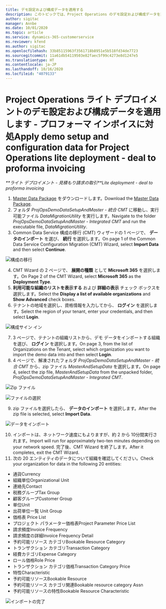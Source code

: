```yaml
---
title: デモ設定および構成データを適用する
description: このトピックでは、Project Operations のデモ設定および構成データを適用する方法に関する情報を提供します。
author: sigitac
manager: Annbe
ms.date: 10/01/2020
ms.topic: article
ms.service: dynamics-365-customerservice
ms.reviewer: kfend
ms.author: sigitac
ms.openlocfilehash: 33b85115963f3561718b8951e5b518fd34de7723
ms.sourcegitcommit: 11a61db54119503e82faec5f99c4273e8d1247e5
ms.translationtype: HT
ms.contentlocale: ja-JP
ms.lasthandoff: 10/16/2020
ms.locfileid: "4079133"
---
```

# <a name="apply-demo-setup-and-configuration-data-for-project-operations-lite-deployment---deal-to-proforma-invoicing"></a><span data-ttu-id="02bbd-103">Project Operations ライト デプロイメントのデモ設定および構成データを適用します - プロフォーマ インボイスに対処</span><span class="sxs-lookup"><span data-stu-id="02bbd-103">Apply demo setup and configuration data for Project Operations lite deployment - deal to proforma invoicing</span></span>

<span data-ttu-id="02bbd-104">_\*\*ライト デプロイメント - 見積もり請求の取引_</span><span class="sxs-lookup"><span data-stu-id="02bbd-104">_\*\*Lite deployment - deal to proforma invoicing_</span></span>

1. <span data-ttu-id="02bbd-105">[Master Data Package](https://download.microsoft.com/download/3/4/1/341bf279-a64f-4baa-af31-ce624859b518/ProjOpsSampleSetupData%20-%20CE%20only%20CMT.zip) をダウンロードします。</span><span class="sxs-lookup"><span data-stu-id="02bbd-105">Download the [Master Data Package](https://download.microsoft.com/download/3/4/1/341bf279-a64f-4baa-af31-ce624859b518/ProjOpsSampleSetupData%20-%20CE%20only%20CMT.zip).</span></span> 
2. <span data-ttu-id="02bbd-106">フォルダ *ProjOpsDemoDataSetupAndMaster - 統合 CMT* に移動し、実行可能ファイル *DataMigrationUtility* を実行します。</span><span class="sxs-lookup"><span data-stu-id="02bbd-106">Navigate to the folder *ProjOpsDemoDataSetupAndMaster - Integrated CMT* and run the executable file, *DataMigrationUtility*.</span></span>
3. <span data-ttu-id="02bbd-107">Common Data Service 構成の移行 (CMT) ウィザードの 1 ページで、 **データのインポート** を選び、 **続行** を選択します。</span><span class="sxs-lookup"><span data-stu-id="02bbd-107">On page 1 of the Common Data Service Configuration Migration (CMT) Wizard, select **Import Data** and then select **Continue**.</span></span>

![構成の移行](./media/1ConfigurationMigration.png)

4. <span data-ttu-id="02bbd-109">CMT Wizard の 2 ページで、 **展開の種類** として **Microsoft 365** を選択します。</span><span class="sxs-lookup"><span data-stu-id="02bbd-109">On Page 2 of the CMT Wizard, select **Microsoft 365** as the **Deployment Type**.</span></span>
5. <span data-ttu-id="02bbd-110">**利用可能な組織のリストを表示する** および **詳細の表示** チェック ボックスを選択します。</span><span class="sxs-lookup"><span data-stu-id="02bbd-110">Select the **Display a list of available organizations** and **Show Advanced** check boxes.</span></span>
6. <span data-ttu-id="02bbd-111">テナントの地域を選択し、資格情報を入力してから、 **ログイン** を選択します。</span><span class="sxs-lookup"><span data-stu-id="02bbd-111">Select the region of your tenant, enter your credentials, and then select **Login**.</span></span>

![構成サイン イン](./media/2ConfigurationSignin.png)

7. <span data-ttu-id="02bbd-113">3 ページで、テナントの組織リストから、デモ データをインポートする組織を選び、 **ログイン** を選択します。</span><span class="sxs-lookup"><span data-stu-id="02bbd-113">On page 3, from the list of Organizations on the Tenant, select which organization you want to import the demo data into and then select **Login**.</span></span>
8. <span data-ttu-id="02bbd-114">4 ページで、解凍されたフォルダ *ProjOpsDemoDataSetupAndMaster - 統合 CMT* から、zip ファイル *MasterAndSetupData* を選択します。</span><span class="sxs-lookup"><span data-stu-id="02bbd-114">On page 4, select the zip file, *MasterAndSetupData* from the unpacked folder, *ProjOpsDemoDataSetupAndMaster - Integrated CMT*.</span></span>

![Zip ファイル](./media/3ZipFile.png)

![ファイルの選択](./media/4SelectAFile.png)

9. <span data-ttu-id="02bbd-117">zip ファイルを選択したら、 **データのインポート** を選択します。</span><span class="sxs-lookup"><span data-stu-id="02bbd-117">After the zip file is selected, select **Import Data**.</span></span>

![データをインポート](./media/5ImportData.png)

10. <span data-ttu-id="02bbd-119">インポートは、ネットワーク速度にもよりますが、約 2 から 10分間実行されます。</span><span class="sxs-lookup"><span data-stu-id="02bbd-119">Import will run for approximately two-ten minutes depending on your network speed.</span></span> <span data-ttu-id="02bbd-120">完了後、CMT Wizard を終了します。</span><span class="sxs-lookup"><span data-stu-id="02bbd-120">After it completes, exit the CMT Wizard.</span></span> 
11. <span data-ttu-id="02bbd-121">次の 20 エンティティのデータについて組織を確認してください。</span><span class="sxs-lookup"><span data-stu-id="02bbd-121">Check your organization for data in the following 20 entities:</span></span>

- <span data-ttu-id="02bbd-122">通貨</span><span class="sxs-lookup"><span data-stu-id="02bbd-122">Currency</span></span>
- <span data-ttu-id="02bbd-123">組織単位</span><span class="sxs-lookup"><span data-stu-id="02bbd-123">Organizational Unit</span></span>
- <span data-ttu-id="02bbd-124">連絡先</span><span class="sxs-lookup"><span data-stu-id="02bbd-124">Contact</span></span>
- <span data-ttu-id="02bbd-125">税務グループ</span><span class="sxs-lookup"><span data-stu-id="02bbd-125">Tax Group</span></span>
- <span data-ttu-id="02bbd-126">顧客グループ</span><span class="sxs-lookup"><span data-stu-id="02bbd-126">Customer Group</span></span>
- <span data-ttu-id="02bbd-127">単位</span><span class="sxs-lookup"><span data-stu-id="02bbd-127">Unit</span></span>
- <span data-ttu-id="02bbd-128">出荷単位一覧 </span><span class="sxs-lookup"><span data-stu-id="02bbd-128">Unit Group</span></span>
- <span data-ttu-id="02bbd-129">価格表 </span><span class="sxs-lookup"><span data-stu-id="02bbd-129">Price List</span></span>
- <span data-ttu-id="02bbd-130">プロジェクト パラメーター価格表</span><span class="sxs-lookup"><span data-stu-id="02bbd-130">Project Parameter Price List</span></span>
- <span data-ttu-id="02bbd-131">請求頻度</span><span class="sxs-lookup"><span data-stu-id="02bbd-131">Invoice Frequency</span></span>
- <span data-ttu-id="02bbd-132">請求頻度の詳細</span><span class="sxs-lookup"><span data-stu-id="02bbd-132">Invoice Frequency Detail</span></span>
- <span data-ttu-id="02bbd-133">予約可能リソース カテゴリ</span><span class="sxs-lookup"><span data-stu-id="02bbd-133">Bookable Resource Category</span></span>
- <span data-ttu-id="02bbd-134">トランザクション カテゴリ</span><span class="sxs-lookup"><span data-stu-id="02bbd-134">Transaction Category</span></span>
- <span data-ttu-id="02bbd-135">経費カテゴリ</span><span class="sxs-lookup"><span data-stu-id="02bbd-135">Expense Category</span></span>
- <span data-ttu-id="02bbd-136">ロール価格</span><span class="sxs-lookup"><span data-stu-id="02bbd-136">Role Price</span></span>
- <span data-ttu-id="02bbd-137">トランザクション カテゴリ価格</span><span class="sxs-lookup"><span data-stu-id="02bbd-137">Transaction Category Price</span></span>
- <span data-ttu-id="02bbd-138">特性</span><span class="sxs-lookup"><span data-stu-id="02bbd-138">Characteristic</span></span>
- <span data-ttu-id="02bbd-139">予約可能リソース</span><span class="sxs-lookup"><span data-stu-id="02bbd-139">Bookable Resource</span></span>
- <span data-ttu-id="02bbd-140">予約可能リソース カテゴリ関連</span><span class="sxs-lookup"><span data-stu-id="02bbd-140">Bookable resource category Assn</span></span>
- <span data-ttu-id="02bbd-141">予約可能リソースの特性</span><span class="sxs-lookup"><span data-stu-id="02bbd-141">Bookable Resource Characteristic</span></span>

![インポートの完了](./media/6CompleteImport.png)
